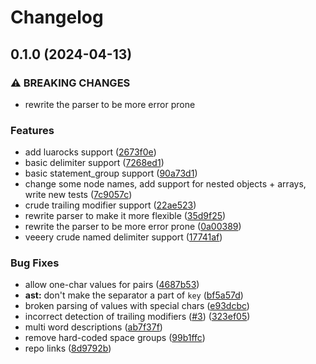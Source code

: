# Changelog

## 0.1.0 (2024-04-13)


### ⚠ BREAKING CHANGES

* rewrite the parser to be more error prone

### Features

* add luarocks support ([2673f0e](https://github.com/nvim-neorg/tree-sitter-norg-meta/commit/2673f0e57694347bc55bcaf319cb8e0a5e7a4c29))
* basic delimiter support ([7268ed1](https://github.com/nvim-neorg/tree-sitter-norg-meta/commit/7268ed1e2571b21c0ec728b94f06984f7b9ba4be))
* basic statement_group support ([90a73d1](https://github.com/nvim-neorg/tree-sitter-norg-meta/commit/90a73d19f7bdc678ef1e7d40936f1a60e7cd0888))
* change some node names, add support for nested objects + arrays, write new tests ([7c9057c](https://github.com/nvim-neorg/tree-sitter-norg-meta/commit/7c9057ca182bfbcb52d5f9f2e4ea3da21b43c7fb))
* crude trailing modifier support ([22ae523](https://github.com/nvim-neorg/tree-sitter-norg-meta/commit/22ae5236e5e349acd183d32f372ce7184dad1f40))
* rewrite parser to make it more flexible ([35d9f25](https://github.com/nvim-neorg/tree-sitter-norg-meta/commit/35d9f25b440959eec1cf671632757357aa0425d9))
* rewrite the parser to be more error prone ([0a00389](https://github.com/nvim-neorg/tree-sitter-norg-meta/commit/0a003896cf7bb42f52b5f188a90e42f8f3fbe57d))
* veeery crude named delimiter support ([17741af](https://github.com/nvim-neorg/tree-sitter-norg-meta/commit/17741afcf6fd94b81399dab47ca9ece6456c9741))


### Bug Fixes

* allow one-char values for pairs ([4687b53](https://github.com/nvim-neorg/tree-sitter-norg-meta/commit/4687b53e656b920cde6c0b9a7b9acf9a665cd838))
* **ast:** don't make the separator a part of `key` ([bf5a57d](https://github.com/nvim-neorg/tree-sitter-norg-meta/commit/bf5a57dd74b22048aac72be2a71e13f1fc718e83))
* broken parsing of values with special chars ([e93dcbc](https://github.com/nvim-neorg/tree-sitter-norg-meta/commit/e93dcbc56a472649547cfc288f10ae4a93ef8795))
* incorrect detection of trailing modifiers ([#3](https://github.com/nvim-neorg/tree-sitter-norg-meta/issues/3)) ([323ef05](https://github.com/nvim-neorg/tree-sitter-norg-meta/commit/323ef0576e95d7c530546f6954362173fbaa56ac))
* multi word descriptions ([ab7f37f](https://github.com/nvim-neorg/tree-sitter-norg-meta/commit/ab7f37f9186fdb49a9f9d764079b24db8556830c))
* remove hard-coded space groups ([99b1ffc](https://github.com/nvim-neorg/tree-sitter-norg-meta/commit/99b1ffcc5d1f0fb9a0edb382980ddf21e0f0d546))
* repo links ([8d9792b](https://github.com/nvim-neorg/tree-sitter-norg-meta/commit/8d9792bf94a22e4a1d0fdf6de52e099c471bf26e))
